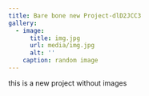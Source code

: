 ```yaml
---
title: Bare bone new Project-dlD2JCC3
gallery:
  - image:
      title: img.jpg
      url: media/img.jpg
      alt: ''
    caption: random image
---
```

this is a new project without images
